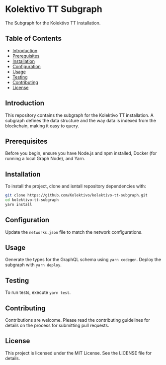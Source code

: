 # Kolektivo TT Subgraph

The Subgraph for the Kolektivo TT Installation.

## Table of Contents

- [Introduction](#introduction)
- [Prerequisites](#prerequisites)
- [Installation](#installation)
- [Configuration](#configuration)
- [Usage](#usage)
- [Testing](#testing)
- [Contributing](#contributing)
- [License](#license)

## Introduction

This repository contains the subgraph for the Kolektivo TT installation. A subgraph defines the data structure and the way data is indexed from the blockchain, making it easy to query.

## Prerequisites

Before you begin, ensure you have Node.js and npm installed, Docker (for running a local Graph Node), and Yarn.

## Installation

To install the project, clone and isntall repository dependencies with: 

```bash
git clone https://github.com/Kolektivo/kolektivo-tt-subgraph.git
cd kolektivo-tt-subgraph
yarn install
```

## Configuration

Update the `networks.json` file to match the network configurations.

## Usage

Generate the types for the GraphQL schema using `yarn codegen`. Deploy the subgraph with `yarn deploy`.

## Testing

To run tests, execute `yarn test`.

## Contributing

Contributions are welcome. Please read the contributing guidelines for details on the process for submitting pull requests.

## License

This project is licensed under the MIT License. See the LICENSE file for details.